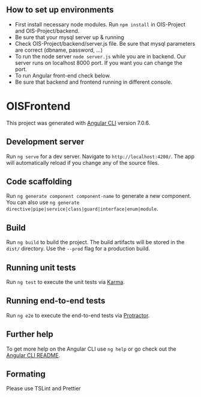 ## How to set up environments

- First install necessary node modules. Run `npm install` in OIS-Project and OIS-Project/backend.
- Be sure that your mysql server up & running
- Check OIS-Project/backend/server.js file. Be sure that mysql parameters are correct (dbname, password, ...)
- To run the node server `node server.js` while you are in backend. Our server runs on localhost 8000 port. If you want you can change the port.
- To run Angular front-end check below.
- Be sure that backend and frontend running in different console.

# OISFrontend

This project was generated with [Angular CLI](https://github.com/angular/angular-cli) version 7.0.6.

## Development server

Run `ng serve` for a dev server. Navigate to `http://localhost:4200/`. The app will automatically reload if you change any of the source files.

## Code scaffolding

Run `ng generate component component-name` to generate a new component. You can also use `ng generate directive|pipe|service|class|guard|interface|enum|module`.

## Build

Run `ng build` to build the project. The build artifacts will be stored in the `dist/` directory. Use the `--prod` flag for a production build.

## Running unit tests

Run `ng test` to execute the unit tests via [Karma](https://karma-runner.github.io).

## Running end-to-end tests

Run `ng e2e` to execute the end-to-end tests via [Protractor](http://www.protractortest.org/).

## Further help

To get more help on the Angular CLI use `ng help` or go check out the [Angular CLI README](https://github.com/angular/angular-cli/blob/master/README.md).

## Formating

Please use TSLint and Prettier
